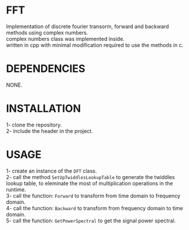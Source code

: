 # **FFT**
Implementation of discrete fourier transorm, forward and backward methods using complex numbers.\
complex numbers class was implemented inside.\
written in cpp with minimal modification required to use the methods in c.


# **DEPENDENCIES**
NONE.


# **INSTALLATION**
1- clone the repository.\
2- include the header in the project.



# **USAGE**
1- create an instance of the `DFT` class.\
2- call the method `SetUpTwiddlesLookupTable` to generate the twiddles lookup table, to eleminate the most of multiplication operations in the runtime.\
3- call the function: `Forward` to transform from time domain to frequency domain. \
4- call the function: `Backward` to transform from frequency domain to time domain. \
5- call the function: `GetPowerSpectral` to get the signal power spectral.
